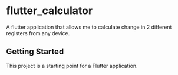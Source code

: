 # flutter_calculator

A flutter application that allows me to calculate change in 2 different registers from any device.

## Getting Started

This project is a starting point for a Flutter application.
